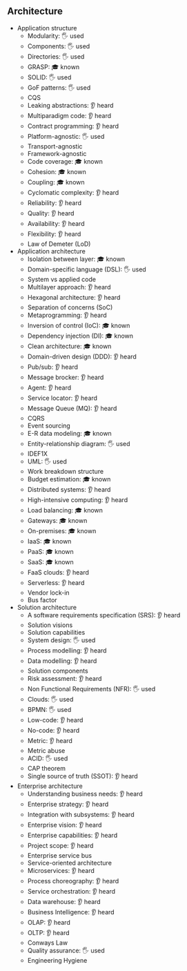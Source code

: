 ## Architecture

- Application structure
  - Modularity: 🖐️ used
  - Components: 🖐️ used
  - Directories: 🖐️ used
  - GRASP: 🎓 known
  - SOLID: 🖐️ used
  - GoF patterns: 🖐️ used
  - CQS
  - Leaking abstractions: 👂 heard
  - Multiparadigm code: 👂 heard
  - Contract programming: 👂 heard
  - Platform-agnostic: 🖐️ used
  - Transport-agnostic
  - Framework-agnostic
  - Code coverage: 🎓 known
  - Cohesion: 🎓 known
  - Coupling: 🎓 known
  - Cyclomatic complexity: 👂 heard
  - Reliability: 👂 heard
  - Quality: 👂 heard
  - Availability: 👂 heard
  - Flexibility: 👂 heard
  - Law of Demeter (LoD)
- Application architecture
  - Isolation between layer: 🎓 known
  - Domain-specific language (DSL): 🖐️ used
  - System vs applied code
  - Multilayer approach: 👂 heard
  - Hexagonal architecture: 👂 heard
  - Separation of concerns (SoC)
  - Metaprogramming: 👂 heard
  - Inversion of control (IoC): 🎓 known
  - Dependency injection (DI): 🎓 known
  - Clean architecture: 🎓 known
  - Domain-driven design (DDD): 👂 heard
  - Pub/sub: 👂 heard
  - Message brocker: 👂 heard
  - Agent: 👂 heard
  - Service locator: 👂 heard
  - Message Queue (MQ): 👂 heard
  - CQRS
  - Event sourcing
  - E-R data modeling: 🎓 known
  - Entity-relationship diagram: 🖐️ used
  - IDEF1X
  - UML: 🖐️ used
  - Work breakdown structure
  - Budget estimation: 🎓 known
  - Distributed systems: 👂 heard
  - High-intensive computing: 👂 heard
  - Load balancing: 🎓 known
  - Gateways: 🎓 known
  - On-premises: 🎓 known
  - IaaS: 🎓 known
  - PaaS: 🎓 known
  - SaaS: 🎓 known
  - FaaS clouds: 👂 heard
  - Serverless: 👂 heard
  - Vendor lock-in
  - Bus factor
- Solution architecture
  - A software requirements specification (SRS): 👂 heard
  - Solution visions
  - Solution capabilities
  - System design: 🖐️ used
  - Process modelling: 👂 heard
  - Data modelling: 👂 heard
  - Solution components
  - Risk assessment: 👂 heard
  - Non Functional Requirements (NFR): 🖐️ used
  - Clouds: 🖐️ used
  - BPMN: 🖐️ used
  - Low-code: 👂 heard
  - No-code: 👂 heard
  - Metric: 👂 heard
  - Metric abuse
  - ACID: 🖐️ used
  - CAP theorem
  - Single source of truth (SSOT): 👂 heard
- Enterprise architecture
  - Understanding business needs: 👂 heard
  - Enterprise strategy: 👂 heard
  - Integration with subsystems: 👂 heard
  - Enterprise vision: 👂 heard
  - Enterprise capabilities: 👂 heard
  - Project scope: 👂 heard
  - Enterprise service bus
  - Service-oriented architecture
  - Microservices: 👂 heard
  - Process choreography: 👂 heard
  - Service orchestration: 👂 heard
  - Data warehouse: 👂 heard
  - Business Intelligence: 👂 heard
  - OLAP: 👂 heard
  - OLTP: 👂 heard
  - Conways Law
  - Quality assurance: 🖐️ used
  - Engineering Hygiene
